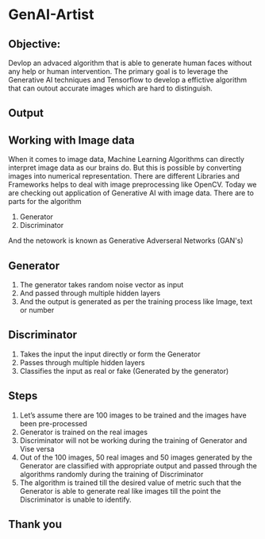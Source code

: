 # GenAI-Artist

## Objective:

Devlop an advaced algorithm that is able to generate human faces without any help or human intervention. The primary goal is to leverage the Generative AI techniques and Tensorflow to develop a effictive algorithm that can outout accurate images which are hard to distinguish.

## Output 

## Working with Image data 

When it comes to image data, Machine Learning Algorithms can directly interpret image data as our brains do. But this is possible by converting images into numerical representation. There are different Libraries and Frameworks helps to deal with image preprocessing like OpenCV.
Today we are checking out application of Generative AI with image data. There are to parts for the algorithm 
1)	Generator
2)	Discriminator

And the netowork is known as Generative Adverseral Networks (GAN's)


## Generator 


1)	The generator takes random noise vector as input 
2)	And passed through multiple hidden layers 
3)	And the output is generated as per the training process like Image, text or number


## Discriminator 

1)	Takes the input the input directly or form the Generator
2)	Passes through multiple hidden layers 
3)	Classifies the input as real or fake (Generated by the generator)


## Steps 

1)	Let’s assume there are 100 images to be trained and the images have been pre-processed 
2)	Generator is trained on the real images 
3)	Discriminator will not be working during the training of Generator and Vise versa
4)	Out of the 100 images, 50 real images and 50 images generated by the Generator are classified with appropriate output and passed through the algorithms randomly during the training of Discriminator
5)	 The algorithm is trained till the desired value of metric such that the Generator is able to generate real like images till the point the Discriminator is unable to identify.


## Thank you
